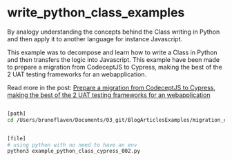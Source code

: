 # write_python_class_examples

By analogy understanding the concepts behind the Class writing in Python and then apply it to another language for instance Javascript.


This example was to decompose and learn how to write a Class in Python and then transfers the logic into Javascript. This example have been made to prepare a migration from CodeceptJS to Cypress, making the best of the 2 UAT testing frameworks for an webapplication.

Read more in the post: [Prepare a migration from CodeceptJS to Cypress, making the best of the 2 UAT testing frameworks for an webapplication](https://flaven.fr/2022/05/prepare-a-migration-from-codeceptjs-to-cypress-making-the-best-of-the-2-uat-testing-frameworks-for-an-webapplication/)

```bash

[path]
cd /Users/brunoflaven/Documents/03_git/BlogArticlesExamples/migration_codeceptsjs_to_cypress_write_javascript_class/


[file]
# using python with no need to have an env
python3 example_python_class_cypress_002.py

```

